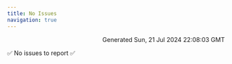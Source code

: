 ```yaml
---
title: No Issues
navigation: true
---
```


<p style="text-align:right;color:#cccs">
Generated Sun, 21 Jul 2024 22:08:03 GMT
</p>
<p>✅ No issues to report ✅</p>



